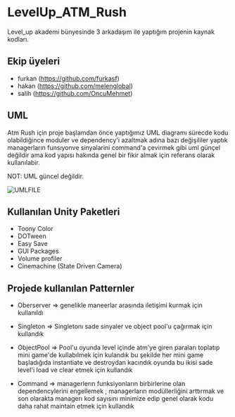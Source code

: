 
# LevelUp_ATM_Rush

Level_up akademi bünyesinde 3 arkadaşım ile yaptığım projenin 
kaynak kodları.




## Ekip üyeleri

- furkan (https://github.com/furkasf)
- hakan (https://github.com/melenglobal)
- salih (https://github.com/OncuMehmet)


## UML

Atm Rush için proje başlamdan önce yaptığımız UML diagramı sürecde
kodu olabildiğince moduler ve dependency'i azaltmak adına bazı
değişililer yaptık managerların funsıyonve sinyalarini command'a
çevirmek gibi uml günçel değildir ama kod yapısı hakında genel bir fikir
almak için referans olarak kullanılabir.

NOT: UML güncel değildir.

![UMLFILE](https://user-images.githubusercontent.com/60402673/182665953-f327ea17-5af4-4c16-baa7-bbeedf6a006a.jpg)

## Kullanılan Unity Paketleri

- Toony Color
- DOTween
- Easy Save
- GUI Packages
- Volume profiler
- Cinemachine (State Driven Camera)


## Projede kullanılan Patternler

- Oberserver => genelikle maneerlar arasında iletişimi kurmak için
kullanıldı

- Singleton => Singletonı sade sinyaler ve object pool'u çağırmak
için kullandık

- ObjectPool => Pool'u oyunda level içinde atm'ye giren paraları
toplatıp mini game'de kullabılmek için kulandık bu şekilde her
mini game başladığıda instantiate ve destroydan kacındık oyunda
bu ikisi sade level'i load ve clear etmek için kullandık

- Command => managerlerın funksiyonların birbirlerine olan dependencylerini engellemek , managerların modüllerliğini arttırmak ve son olarakta 
    managerı kod sayısını minimize edip genel olarak kodu daha rahat maintain
    etmek için kullandık 



